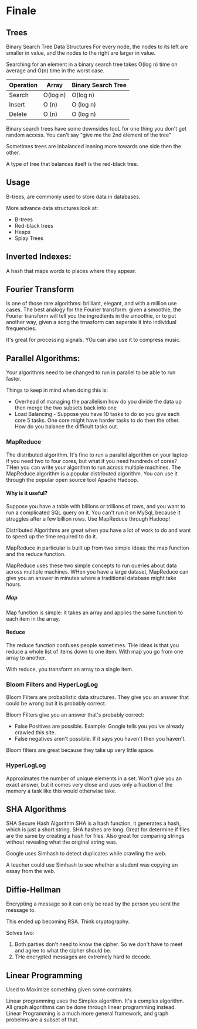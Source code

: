 # Finale 

## Trees
Binary Search Tree Data Structures
For every node, the nodes to its left are smaller in value, and the nodes to the right are larger in value. 

Searching for an element in a binary search tree takes O(log n) time on average and O(n) time in the worst case.

| Operation | Array | Binary Search Tree | 
| --- | --- | --- |
| Search | O(log n) | O(log n) | 
| Insert | O (n) | O (log n) | 
| Delete | O (n) | O (log n) | 

Binary search trees have some downsides tooL for one thing you don't get random access. You can't say "give me the 2nd element of the tree" 

Sometimes trees are inbalanced leaning more towards one side then the other. 

A type of tree that balances itself is the red-black tree. 

## Usage
B-trees, are commonly used to store data in databases.

More advance data structures look at:
- B-trees
- Red-black trees 
- Heaps
- Splay Trees

## Inverted Indexes: 
A hash that maps words to places where they appear. 

## Fourier Transform 
Is one of those rare algorithms: brilliant, elegant, and with a million use cases. The best analogy for the Fourier transform: given a smoothie, the Fourier transform will tell you the ingredients in the smoothie, or to put another way, given a song the trnasform can seperate it into individual frequencies.

It's great for processing signals. YOu can also use it to compress music. 

## Parallel Algorithms: 
Your algorithms need to be changed to run in parallel to be able to run faster.

Things to keep in mind when doing this is: 
- Overhead of managing the parallelism how do you divide the data up then merge the two subsets back into one
- Load Balancing - Suppose you have 10 tasks to do so you give each core 5 tasks. One core might have harder tasks to do then the other. How do you balance the difficult tasks out. 

### MapReduce
The distributed algorithm. It's fine to run a parallel algorithm on your laptop if you need two to four cores, but what if you need hundreds of cores? THen you can write your algorithm to run across multiple machines. The MapReduce algorithm is a popular distributed algorithm. You can use it through the popular open source tool Apache Hadoop. 

#### Why is it useful? 
Suppose you have a table with billions or trillions of rows, and you want to run a complicated SQL query on it. You can't run it on MySql, because it struggles after a few billion rows. Use MapReduce through Hadoop! 

Distributed Algorithms are great when you have a lot of work to do and want to speed up the time required to do it. 

MapReduce in particular is built up from two simple ideas: the map function and the reduce function. 

MapReduce uses these two simple concepts to run queries about data across multiple machines. WHen you have a large dataset, MapReduce can give you an answer in minutes where a traditional database might take hours.

##### Map 
Map function is simple: it takes an array and applies the same function to each item in the array. 

#### Reduce 
The reduce function confuses people sometimes. THe ideas is that you reduce a whole list of items down to one item. With map you go from one array to another. 

With reduce, you transform an array to a single item.


### Bloom Filters and HyperLogLog

Bloom Filters are probablistic data structures. They give you an answer that could be wrong but it is probably correct. 

Bloom Filters give you an answer that's probably correct: 
- False Positives are possible. Example: Google tells you you've already crawled this site. 
- False negatives aren't possible. If it says you haven't then you haven't. 

Bloom filters are great because they take up very little space. 


### HyperLogLog 
Approximates the number of unique elements in a set. Won't give you an exact answer, but it comes very close and uses only a fraction of the memory a task like this would otherwise take.

## SHA Algorithms 
SHA Secure Hash Algorithm
SHA is a hash function, it generates a hash, which is just a short string. SHA hashes are long. Great for determine if files are the same by creating a hash for files. Also great for comparing strings without revealing what the original string was.

Google uses Simhash to detect duplicates while crawling the web. 

A teacher could use Simhash to see whether a student was copying an essay from the web.

## Diffie-Hellman 
Encrypting a message so it can only be read by the person you sent the message to.

This ended up becoming RSA. Think cryptography. 

Solves two: 
1. Both parties don't need to know the cipher. So we don't have to meet and agree to what the cipher should be. 
2. THe encrypted messages are extremely hard to decode.

## Linear Programming
Used to Maximize something given some contraints.

Linear programming uses the Simplex algorithm. It's a complex algorithm. All graph algorithms can be done through linear programming instead. Linear Programming is a much more general framework, and graph probelms are a subset of that.

